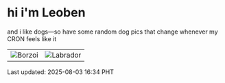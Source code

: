 # hi i'm Leoben

and i like dogs—so have some random dog pics that change whenever my CRON feels like it

|  |  |
|--------|----------|
| ![Borzoi](https://random-dog-vercel.vercel.app/api/random-borzoi?v=1754210058) | ![Labrador](https://random-dog-vercel.vercel.app/api/random-labrador?v=1754210058) |

Last updated: 2025-08-03 16:34 PHT
